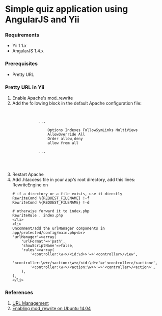 <h1>Simple quiz application using AngularJS and Yii</h1>

<h3>Requirements</h3>
<ul>
	<li>Yii 1.1.x</li>
	<li>AngularJS 1.4.x</li>
</ul>

<h3>Prerequisites</h3>
<ul>
	<li>Pretty URL</li>
</ul>

<h3>Pretty URL in Yii</h3>
<ol>
	<li>Enable Apache's mod_rewrite
	<li>
	Add the following block in the default Apache configuration file:</br>
	<pre>
	<code>
		<VirtualHost *:80>
			...
			<Directory /var/www/html>
				Options Indexes FollowSymLinks MultiViews
				AllowOverride All
				Order allow,deny
				allow from all
			</Directory>
			...
		</VirtualHost>
		</code>
	</pre>
	</li>
	<li>Restart Apache</li>
	<li>
	Add .htaccess file in your app's root directory, add this lines:<br>
	RewriteEngine on

	# if a directory or a file exists, use it directly
	RewriteCond %{REQUEST_FILENAME} !-f
	RewriteCond %{REQUEST_FILENAME} !-d

	# otherwise forward it to index.php
	RewriteRule . index.php
	</li>
	<li>
	Uncomment/add the urlManager components in app/protected/config/main.php<br>
	'urlManager'=>array(
		'urlFormat'=>'path',
		'showScriptName'=>false,
		'rules'=>array(
			'<controller:\w+>/<id:\d+>'=>'<controller>/view',
			'<controller:\w+>/<action:\w+>/<id:\d+>'=>'<controller>/<action>',
			'<controller:\w+>/<action:\w+>'=>'<controller>/<action>',
		),
	),
	</li>
</ol>

<h3>References</h3>
<ol>
<li><a href="http://www.yiiframework.com/doc/guide/1.1/en/topics.url">URL Management</a></li>
<li><a href="https://www.digitalocean.com/community/tutorials/how-to-set-up-mod_rewrite-for-apache-on-ubuntu-14-04">Enabling mod_rewrite on Ubuntu 14.04</a></li>
</ol>